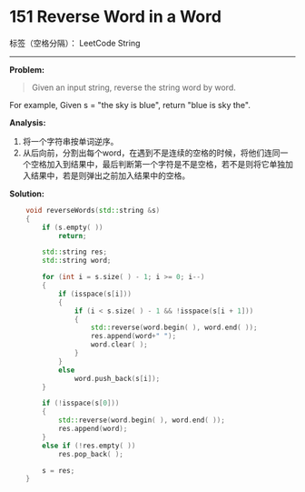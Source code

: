 ﻿# 151 Reverse Word in a Word

标签（空格分隔）： LeetCode String

---

**Problem:**
>   Given an input string, reverse the string word by word.
>
For example,
Given s = "the sky is blue",
return "blue is sky the".

**Analysis:**

 1. 将一个字符串按单词逆序。
 2. 从后向前，分割出每个word，在遇到不是连续的空格的时候，将他们连同一个空格加入到结果中，最后判断第一个字符是不是空格，若不是则将它单独加入结果中，若是则弹出之前加入结果中的空格。

**Solution:**
```cpp
	void reverseWords(std::string &s)
	{
		if (s.empty( ))
			return;

		std::string res;
		std::string word;

		for (int i = s.size( ) - 1; i >= 0; i--)
		{
			if (isspace(s[i]))
			{
				if (i < s.size( ) - 1 && !isspace(s[i + 1]))
				{
					std::reverse(word.begin( ), word.end( ));
					res.append(word+" ");
					word.clear( );
				}
			}
			else
				word.push_back(s[i]);
		}

		if (!isspace(s[0]))
		{
			std::reverse(word.begin( ), word.end( ));
			res.append(word);
		}
		else if (!res.empty( ))
			res.pop_back( );

		s = res;
	}
```
 
